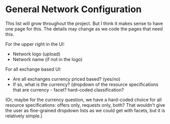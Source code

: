 # General Network Configuration

This list will grow throughout the project.  But I think it makes sense to have one page for this.  The details may change as we code the pages that need this.

For the upper right in the UI:

* Network logo (upload)
* Network name (if not in the logo)

For all exchange based UI:

* Are all exchanges currency priced based? (yes/no)
* If so, what is the currency? (dropdown of the resource specifications that are currency - facet? hard-coded classification?

(Or, maybe for the currency question, we have a hard-coded choice for all resource specifications: offers only, requests only, both?  That wouldn't give the user as fine-grained dropdown lists as we could get with facets, but it is relatively simple.)

